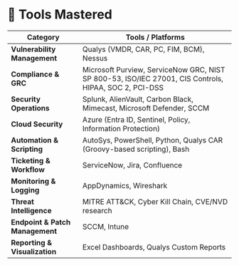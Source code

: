 # 🧰 Tools Mastered

| Category                  | Tools / Platforms                                                                 |
|---------------------------|-----------------------------------------------------------------------------------|
| **Vulnerability Management** | Qualys (VMDR, CAR, PC, FIM, BCM), Nessus                                         |
| **Compliance & GRC**         | Microsoft Purview, ServiceNow GRC, NIST SP 800-53, ISO/IEC 27001, CIS Controls, HIPAA, SOC 2, PCI-DSS |
| **Security Operations**      | Splunk, AlienVault, Carbon Black, Mimecast, Microsoft Defender, SCCM  |
| **Cloud Security**           | Azure (Entra ID, Sentinel, Policy, Information Protection) |
| **Automation & Scripting**   | AutoSys, PowerShell, Python, Qualys CAR (Groovy-based scripting), Bash                   |
| **Ticketing & Workflow**     | ServiceNow, Jira, Confluence                                                    |
| **Monitoring & Logging**     | AppDynamics, Wireshark                              |
| **Threat Intelligence**      | MITRE ATT&CK, Cyber Kill Chain, CVE/NVD research                                |
| **Endpoint & Patch Management** | SCCM, Intune                                    |
| **Reporting & Visualization**| Excel Dashboards, Qualys Custom Reports                              |
